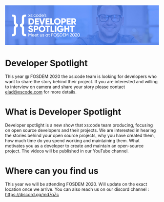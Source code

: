 

![Developer Spotlight](/images/Banner_01_00000.jpg)

# Developer Spotlight

This year @ FOSDEM 2020 the xs:code team is looking for developers who want to share the story behind their project.
If you are interested and willing to interview on camera and share your story please contact elad@xscode.com for more details.

# What is Developer Spotlight
Developer spotlight is a new show that xs:code team producing, focusing on open source developers and their projects.
We are interested in hearing the stories behind your open source projects, why you have created them, how much time do you spend working and maintaining them.
What motivates you as a developer to create and maintain an open-source project.
The videos will be published in our YouTube channel.

# Where can you find us
This year we will be attending FOSDEM 2020.
Will update on the exact location once we arrive.
You can also reach us on our discord channel : https://discord.gg/md7qZc
